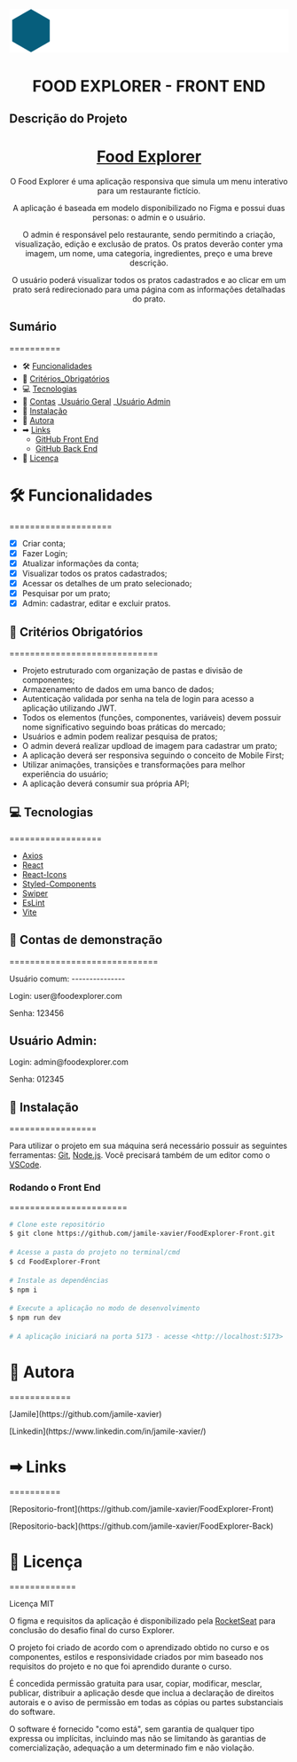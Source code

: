 <div align="center">
<img src="./src/assets/Logo.svg" alt= "Logo do Food Explorer">
</div>

<h1 align="center"> FOOD EXPLORER - FRONT END </h1>

## Descrição do Projeto

<h1 align="center">
<!--incluir o link do deploy><!-->
<a href=""> Food Explorer</a>
</h1>
<p align="center"> O Food Explorer é uma aplicação responsiva que simula um menu interativo para um restaurante fictício. </p>
<p align="center">A aplicação é baseada em modelo disponibilizado no Figma e possui duas personas: o admin e o usuário.</p>
<p align="center">O admin é responsável pelo restaurante, sendo permitindo a criação, visualização, edição e exclusão de pratos. Os pratos deverão conter yma imagem, um nome, uma categoria, ingredientes, preço e uma breve descrição.</p>
<p align="center">O usuário poderá visualizar todos os pratos cadastrados e ao clicar em um prato será redirecionado para uma página com as informações detalhadas do prato.</p>

## Sumário

==========

<!--ts-->

- 🛠 [Funcionalidades](#funcionalidades)
- 🎯 [Critérios_Obrigatórios](#criterios-obrigatorios)
- 💻 [Tecnologias](#tecnologias)
- 🔑 [Contas](#contas-de-demonstracao)
  _[Usuário Geral](#usuario)
  _[Usuário Admin](#admin)
- 💽 [Instalação](#instalacao)
- 👩 [Autora](#autora)
- ➡ [Links](#links)
  - [GitHub Front End](#github-front-end)
  - [GitHub Back End](#github-back-end)
- 📑 [Licença](#licenca)
<!--te-->

# 🛠 Funcionalidades

====================

- [x] Criar conta;
- [x] Fazer Login;
- [x] Atualizar informações da conta;
- [x] Visualizar todos os pratos cadastrados;
- [x] Acessar os detalhes de um prato selecionado;
- [x] Pesquisar por um prato;
- [x] Admin: cadastrar, editar e excluir pratos.

## 🎯 Critérios Obrigatórios

=============================

- Projeto estruturado com organização de pastas e divisão de componentes;
- Armazenamento de dados em uma banco de dados;
- Autenticação validada por senha na tela de login para acesso a aplicação utilizando JWT.
- Todos os elementos (funções, componentes, variáveis) devem possuir nome significativo seguindo boas práticas do mercado;
- Usuários e admin podem realizar pesquisa de pratos;
- O admin deverá realizar updload de imagem para cadastrar um prato;
- A aplicação deverá ser responsiva seguindo o conceito de Mobile First;
- Utilizar animações, transições e transformações para melhor experiência do usuário;
- A aplicação deverá consumir sua própria API;

## 💻 Tecnologias

==================

- [Axios](https://axios-http.com/docs/intro)
- [React](https://pt-br.legacy.reactjs.org/)
- [React-Icons](https://react-icons.github.io/react-icons/)
- [Styled-Components](https://styled-components.com/docs/basics#getting-started)
- [Swiper](https://swiperjs.com/get-started)
- [EsLint](https://eslint.org/docs/latest/)
- [Vite](https://vitejs.dev/guide/)

## 🔑 Contas de demonstração

=============================

 <div>
 Usuário comum:
---------------
 <p> Login: user@foodexplorer.com</p>
 <p> Senha: 123456</p>

## Usuário Admin:

 <p> Login: admin@foodexplorer.com </p>
 <p> Senha: 012345</p>

## 💽 Instalação

=================

Para utilizar o projeto em sua máquina será necessário possuir as seguintes ferramentas:
[Git](https://git-scm.com), [Node.js](https://nodejs.org/en/). Você precisará também de um editor como o [VSCode](https://code.visualstudio.com/).

### Rodando o Front End

=======================

```bash
# Clone este repositório
$ git clone https://github.com/jamile-xavier/FoodExplorer-Front.git

# Acesse a pasta do projeto no terminal/cmd
$ cd FoodExplorer-Front

# Instale as dependências
$ npm i

# Execute a aplicação no modo de desenvolvimento
$ npm run dev

# A aplicação iniciará na porta 5173 - acesse <http://localhost:5173>

```

# 👩 Autora

============

<p>[Jamile](https://github.com/jamile-xavier)</p>
<p>[Linkedin](https://www.linkedin.com/in/jamile-xavier/)</p>

# ➡ Links

==========

<p>
[Repositorio-front](https://github.com/jamile-xavier/FoodExplorer-Front)</p>
<p>[Repositorio-back](https://github.com/jamile-xavier/FoodExplorer-Back)</p>

# 📑 Licença

=============

Licença MIT

O figma e requisitos da aplicação é disponibilizado pela [RocketSeat](https://www.rocketseat.com.br/) para conclusão do desafio final do curso Explorer.

O projeto foi criado de acordo com o aprendizado obtido no curso e os componentes, estilos e responsividade criados por mim baseado nos requisitos do projeto e no que foi aprendido durante o curso.

É concedida permissão gratuita para usar, copiar, modificar, mesclar, publicar, distribuir a aplicação desde que inclua a declaração de direitos autorais e o aviso de permissão em todas as cópias ou partes substanciais do software.

O software é fornecido "como está", sem garantia de qualquer tipo expressa ou implícitas, incluindo mas não se limitando às garantias de comercialização, adequação a um determinado fim e não violação.
